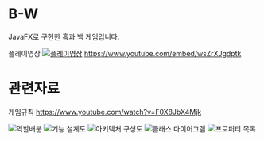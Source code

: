 # B-W
JavaFX로 구현한 흑과 백 게임입니다.

플레이영상 
[![플레이영상](https://i.ytimg.com/vi/wsZrXJgdptk/hqdefault.jpg?sqp=-oaymwEZCPYBEIoBSFXyq4qpAwsIARUAAIhCGAFwAQ==&rs=AOn4CLC6PhGZaXEqmd6V-j_CizqqiT487w)](https://www.youtube.com/watch?v=wsZrXJgdptk)
https://www.youtube.com/embed/wsZrXJgdptk

# 관련자료

게임규칙 https://www.youtube.com/watch?v=F0X8JbX4Mjk

![역할배분](https://user-images.githubusercontent.com/11497518/63837053-b38aea80-c9b5-11e9-818c-7c39d7996c5c.png)
![기능 설계도](https://user-images.githubusercontent.com/11497518/63837036-ad950980-c9b5-11e9-974a-d9bbc7d9c2bb.png)
![아키텍처 구성도](https://user-images.githubusercontent.com/11497518/63837041-af5ecd00-c9b5-11e9-9473-95f7ce0526ed.png)
![클래스 다이어그램](https://user-images.githubusercontent.com/11497518/63837068-ba196200-c9b5-11e9-8ffb-273a6d7c5fe8.png)
![프로퍼티 목록](https://user-images.githubusercontent.com/11497518/63837071-bb4a8f00-c9b5-11e9-82b1-7c6cfed958f2.png)
